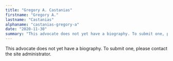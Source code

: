 ```yaml
---
title: "Gregory A. Castanias"
firstname: "Gregory A."
lastname: "Castanias"
alphaname: "castanias-gregory-a"
date: "2020-11-30"
summary: "This advocate does not yet have a biography. To submit one, please contact the site administrator."
---
```

This advocate does not yet have a biography. To submit one, please contact the site administrator.

